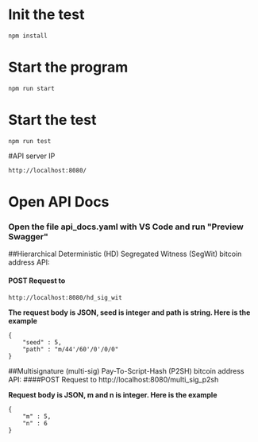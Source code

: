 # **Init the test**

    npm install

# **Start the program**

    npm run start

# **Start the test**

    npm run test

#API server IP

    http://localhost:8080/

# **Open API Docs**

### **Open the file api_docs.yaml with VS Code and run "Preview Swagger"**



##Hierarchical Deterministic (HD) Segregated Witness (SegWit) bitcoin address API:

#### POST Request to 
    http://localhost:8080/hd_sig_wit

**The request body is JSON, seed is integer and path is string. Here is the example**

    { 
        "seed" : 5, 
        "path" : "m/44'/60'/0'/0/0" 
    }


##Multisignature (multi-sig) Pay-To-Script-Hash (P2SH) bitcoin address API:
####POST Request to 
    http://localhost:8080/multi_sig_p2sh


**Request body is JSON, m and n is integer. Here is the example**
 


    { 
        "m" : 5, 
        "n" : 6
    }

